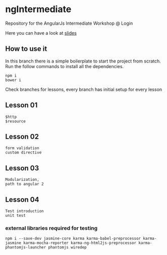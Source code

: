 # ngIntermediate
Repository for the AngularJs Intermediate Workshop @ Login

Here you can have a look at [slides](http://www.slideshare.net/LinkMeSrl/angular-intermediate)

## How to use it

In this branch there is a simple boilerplate to start the project from scratch.
Run the follow commands to install all the dependencies.
```
npm i
bower i
```
Check branches for lessons, every branch has initial setup for every lesson
## Lesson 01

```
$http
$resource
```

## Lesson 02

```
form validation
custom directive
```

## Lesson 03

```
Modularization,
path to angular 2
```

## Lesson 04
```
Test introduction
unit test
```
### external libraries required for testing
```
npm i --save-dev jasmine-core karma karma-babel-preprocessor karma-jasmine karma-mocha-reporter karma-ng-html2js-preprocessor karma-phantomjs-launcher phantomjs wiredep
```
